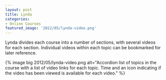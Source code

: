 ```yaml
---
layout: post
title: Lynda
categories:
- Online Courses
featured_image: '2012/05/lynda-video.png'
---
```

Lynda divides each course into a number of sections, with several videos for each section. Individual videos within each topic can be bookmarked for later reference.

{% image big 2012/05/lynda-video.png alt="Accordion list of topics in the course with a list of video links for each topic. Time and an icon indicating if the video has been viewed is available for each video." %}